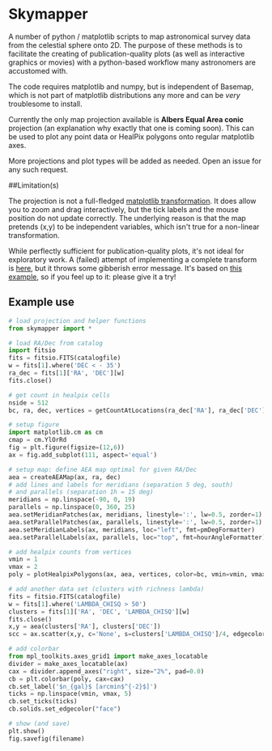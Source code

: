 # Skymapper

A number of python / matplotlib scripts to map astronomical survey data from the celestial sphere onto 2D. The purpose of these methods is to facilitate the creating of publication-quality plots (as well as interactive graphics or movies) with a python-based workflow many astronomers are accustomed with.

The code requires matplotlib and numpy, but is independent of Basemap, which is not part of matplotlib distributions any more and can be *very* troublesome to install.

Currently the only map projection available is **Albers Equal Area conic** projection (an explanation why exactly that one is coming soon). This can be used to plot any point data or HealPix polygons onto regular matplotlib axes.

More projections and plot types will be added as needed. Open an issue for any such request.

##Limitation(s)

The projection is not a full-fledged [matplotlib transformation](http://matplotlib.org/users/transforms_tutorial.html). It does allow you to zoom and drag interactively, but the tick labels and the mouse position do not update correctly. The underlying reason is that the map pretends (x,y) to be independent variables, which isn't true for a non-linear transformation.

While perflectly sufficient for publication-quality plots, it's not ideal for exploratory work. A (failed) attempt of implementing a complete transform is [here](aea_projection.py), but it throws some gibberish error message. It's based on [this example](http://matplotlib.org/examples/api/custom_projection_example.html), so if you feel up to it: please give it a try!

## Example use

```python
# load projection and helper functions
from skymapper import *

# load RA/Dec from catalog
import fitsio
fits = fitsio.FITS(catalogfile)
w = fits[1].where('DEC < - 35')
ra_dec = fits[1]['RA', 'DEC'][w]
fits.close()

# get count in healpix cells
nside = 512
bc, ra, dec, vertices = getCountAtLocations(ra_dec['RA'], ra_dec['DEC'], nside=nside, return_vertices=True)

# setup figure
import matplotlib.cm as cm
cmap = cm.YlOrRd
fig = plt.figure(figsize=(12,6))
ax = fig.add_subplot(111, aspect='equal')

# setup map: define AEA map optimal for given RA/Dec
aea = createAEAMap(ax, ra, dec)
# add lines and labels for meridians (separation 5 deg, south)
# and parallels (separation 1h = 15 deg)
meridians = np.linspace(-90, 0, 19)
parallels = np.linspace(0, 360, 25)
aea.setMeridianPatches(ax, meridians, linestyle=':', lw=0.5, zorder=1)
aea.setParallelPatches(ax, parallels, linestyle=':', lw=0.5, zorder=1)
aea.setMeridianLabels(ax, meridians, loc="left", fmt=pmDegFormatter)
aea.setParallelLabels(ax, parallels, loc="top", fmt=hourAngleFormatter)

# add healpix counts from vertices
vmin = 1
vmax = 2
poly = plotHealpixPolygons(ax, aea, vertices, color=bc, vmin=vmin, vmax=vmax, cmap=cmap, zorder=2, rasterized=True)

# add another data set (clusters with richness lambda)
fits = fitsio.FITS(catalogfile)
w = fits[1].where('LAMBDA_CHISQ > 50')
clusters = fits[1]['RA', 'DEC', 'LAMBDA_CHISQ'][w]
fits.close()
x,y = aea(clusters['RA'], clusters['DEC'])
scc = ax.scatter(x,y, c='None', s=clusters['LAMBDA_CHISQ']/4, edgecolors='#2B3856', linewidths=1, marker='o', zorder=3)

# add colorbar
from mpl_toolkits.axes_grid1 import make_axes_locatable
divider = make_axes_locatable(ax)
cax = divider.append_axes("right", size="2%", pad=0.0)
cb = plt.colorbar(poly, cax=cax)
cb.set_label('$n_{gal}$ [arcmin$^{-2}$]')
ticks = np.linspace(vmin, vmax, 5)
cb.set_ticks(ticks)
cb.solids.set_edgecolor("face")

# show (and save)
plt.show()
fig.savefig(filename)
```

